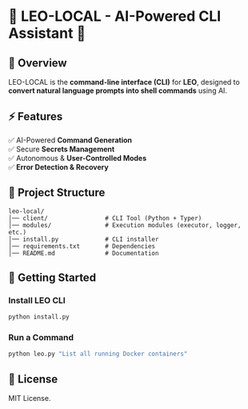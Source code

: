 # 🦁 LEO-LOCAL - AI-Powered CLI Assistant 🚀

## 📌 Overview
LEO-LOCAL is the **command-line interface (CLI)** for **LEO**, designed to **convert natural language prompts into shell commands** using AI.

## ⚡ Features
✅ AI-Powered **Command Generation**  
✅ Secure **Secrets Management**  
✅ Autonomous & **User-Controlled Modes**  
✅ **Error Detection & Recovery**  

## 📂 Project Structure
```
leo-local/
│── client/                # CLI Tool (Python + Typer)
│── modules/               # Execution modules (executor, logger, etc.)
│── install.py             # CLI installer
│── requirements.txt       # Dependencies
│── README.md              # Documentation
```

## 🚀 Getting Started
### Install LEO CLI
```bash
python install.py
```

### Run a Command
```bash
python leo.py "List all running Docker containers"
```

## 📜 License
MIT License.
